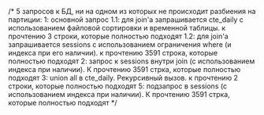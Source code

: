 /*
5 запросов к БД, ни на одном из которых не происходит разбиения на партиции:
1: основной запрос
	1.1: для join'a запрашивается cte_daily с использованием файловой сортировки и временной таблицы. к прочтению 3 строки, которые полностью подходят
    1.2: для join'a запрашивается sessions с использованием ограничения where (и индекса при его наличии). к прочтению 3591 строка, которые полностью подходят
2: запрос к sessions внутри join (с использованием индекса при наличии). К прочтению 3591 стрка, которые полностью подходят
3: union all в cte_daily. Рекурсивный вызов. к прочтению 2 строки, которые полностью подходят
5: подзапрос в sessions (с использованием индекса при наличии). К прочтению 3591 стрка, которые полностью подходят
*/